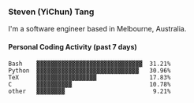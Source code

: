 ### Steven (YiChun) Tang

I'm a software engineer based in Melbourne, Australia.

#### Personal Coding Activity (past 7 days)
```
Bash    ▓▓▓▓▓▓▓▓▓▓▓▓▓▓▓▓▓▓▓▓▓▓▓▓▓▓▓▓▓▓  31.21%
Python  ▓▓▓▓▓▓▓▓▓▓▓▓▓▓▓▓▓▓▓▓▓▓▓▓▓▓▓▓▓   30.96%
TeX     ▓▓▓▓▓▓▓▓▓▓▓▓▓▓▓▓▓               17.83%
C       ▓▓▓▓▓▓▓▓▓▓                      10.78%
other   ▓▓▓▓▓▓▓▓                         9.21%
```
